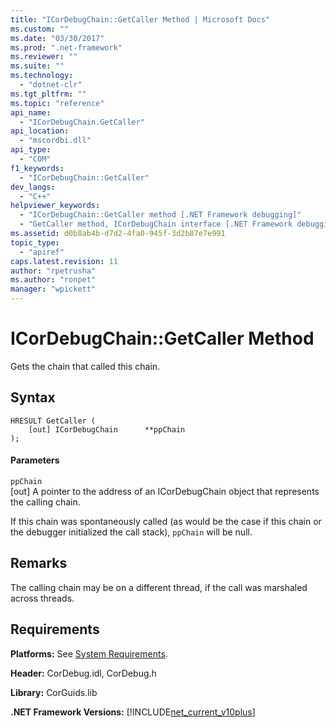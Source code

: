 ```yaml
---
title: "ICorDebugChain::GetCaller Method | Microsoft Docs"
ms.custom: ""
ms.date: "03/30/2017"
ms.prod: ".net-framework"
ms.reviewer: ""
ms.suite: ""
ms.technology: 
  - "dotnet-clr"
ms.tgt_pltfrm: ""
ms.topic: "reference"
api_name: 
  - "ICorDebugChain.GetCaller"
api_location: 
  - "mscordbi.dll"
api_type: 
  - "COM"
f1_keywords: 
  - "ICorDebugChain::GetCaller"
dev_langs: 
  - "C++"
helpviewer_keywords: 
  - "ICorDebugChain::GetCaller method [.NET Framework debugging]"
  - "GetCaller method, ICorDebugChain interface [.NET Framework debugging]"
ms.assetid: d0b8ab4b-d7d2-4fa0-945f-3d2b87e7e991
topic_type: 
  - "apiref"
caps.latest.revision: 11
author: "rpetrusha"
ms.author: "ronpet"
manager: "wpickett"
---
```

# ICorDebugChain::GetCaller Method
Gets the chain that called this chain.  
  
## Syntax  
  
```  
HRESULT GetCaller (  
    [out] ICorDebugChain      **ppChain  
);  
```  
  
#### Parameters  
 `ppChain`  
 [out] A pointer to the address of an ICorDebugChain object that represents the calling chain.  
  
 If this chain was spontaneously called (as would be the case if this chain or the debugger initialized the call stack), `ppChain` will be null.  
  
## Remarks  
 The calling chain may be on a different thread, if the call was marshaled across threads.  
  
## Requirements  
 **Platforms:** See [System Requirements](../../../../docs/framework/get-started/system-requirements.md).  
  
 **Header:** CorDebug.idl, CorDebug.h  
  
 **Library:** CorGuids.lib  
  
 **.NET Framework Versions:** [!INCLUDE[net_current_v10plus](../../../../includes/net-current-v10plus-md.md)]
